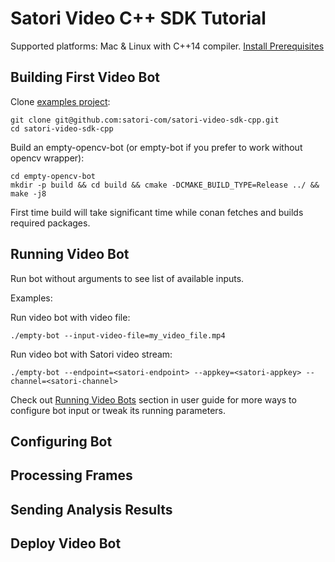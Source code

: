 # Satori Video C++ SDK Tutorial

Supported platforms: Mac & Linux with C++14 compiler. [Install Prerequisites](docs/prerequisites.md)

## Building First Video Bot

Clone [examples project](https://github.com/satori-com/satori-video-sdk-cpp-examples):

```
git clone git@github.com:satori-com/satori-video-sdk-cpp.git
cd satori-video-sdk-cpp
```

Build an empty-opencv-bot (or empty-bot if you prefer to work without opencv wrapper):

```
cd empty-opencv-bot
mkdir -p build && cd build && cmake -DCMAKE_BUILD_TYPE=Release ../ && make -j8
```

First time build will take significant time while conan fetches and builds required packages.


## Running Video Bot

Run bot without arguments to see list of available inputs.

Examples:

Run video bot with video file:

```shell
./empty-bot --input-video-file=my_video_file.mp4
```

Run video bot with Satori video stream:
```shell
./empty-bot --endpoint=<satori-endpoint> --appkey=<satori-appkey> --channel=<satori-channel>
```

Check out [Running Video Bots](using_sdk.md#running-video-bots) section in user guide for more ways to configure
bot input or tweak its running parameters.

## Configuring Bot

## Processing Frames

## Sending Analysis Results

## Deploy Video Bot
